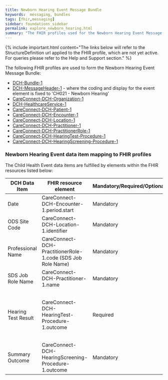 ```yaml
---
title: Newborn Hearing Event Message Bundle
keywords:  messaging, bundles
tags: [fhir,messaging]
sidebar: foundations_sidebar
permalink: explore_newborn_hearing.html
summary: "The FHIR profiles used for the Newborn Hearing Event Message Bundle"
---
```


{% include important.html content="The links below will refer to the StructureDefinition url applied to the FHIR profile, which are not yet active. For queries please refer to the Help and Support section." %} 

The following FHIR profiles are used to form the Newborn Hearing Event Message Bundle:

- [DCH-Bundle-1](https://fhir.nhs.uk/STU3/StructureDefinition/DCH-Bundle-1)
- [DCH-MessageHeader-1](https://fhir.nhs.uk/STU3/StructureDefinition/DCH-MessageHeader-1) - where the coding and display for the event element is fixed to 'CH021 - Newborn Hearing'
- [CareConnect-DCH-Organization-1](https://fhir.nhs.uk/STU3/StructureDefinition/CareConnect-DCH-Organization-1)
- [DCH-HealthcareService-1](https://fhir.nhs.uk/STU3/StructureDefinition/DCH-HealthcareService-1)
- [CareConnect-DCH-Patient-1](https://fhir.nhs.uk/STU3/StructureDefinition/CareConnect-DCH-Patient-1)
- [CareConnect-DCH-Encounter-1](https://fhir.nhs.uk/STU3/StructureDefinition/CareConnect-DCH-Encounter-1)
- [CareConnect-DCH-Location-1](https://fhir.nhs.uk/STU3/StructureDefinition/CareConnect-DCH-Location-1)
- [CareConnect-DCH-Practitioner-1](https://fhir.nhs.uk/STU3/StructureDefinition/CareConnect-DCH-Practitioner-1)
- [CareConnect-DCH-PractitionerRole-1](https://fhir.nhs.uk/STU3/StructureDefinition/CareConnect-DCH-PractitionerRole-1) 
- [CareConnect-DCH-HearingTest-Procedure-1](https://fhir.nhs.uk/STU3/StructureDefinition/CareConnect-DCH-HearingTest-Procedure-1)
- [CareConnect-DCH-HearingScreening-Procedure-1](https://fhir.nhs.uk/STU3/StructureDefinition/CareConnect-DCH-HearingScreening-Procedure-1)

### Newborn Hearing Event data item mapping to FHIR profiles ###

The Child Health Event data items are fulfilled by elements within the FHIR resources listed below:
                                                                     
| DCH Data Item       | FHIR resource element                                       | Mandatory/Required/Optional | Note                                                                  |
|---------------------|-------------------------------------------------------------|-----------------------------|-----------------------------------------------------------------------|
| Date                | CareConnect-DCH-Encounter-1.period.start                    | Mandatory                   |                                                                       |
| ODS Site Code       | CareConnect-DCH-Location-1.identifier                       | Mandatory                   |                                                                       |
| Professional Name   | CareConnect-DCH-PractitionerRole-1.code (SDS Job Role Name) | Mandatory                   |                                                                       |
| SDS Job Role Name   | CareConnect-DCH-Practitioner-1.name                         | Mandatory                   |                                                                       |
| Hearing Test Result | CareConnect-DCH-HearingTest-Procedure-1.outcome             | Required                    | up to two occurrences of this resource are required, one for each ear |
| Summary Outcome     | CareConnect-DCH-HearingScreening-Procedure-1.outcome        | Mandatory                   |                                                                       |
